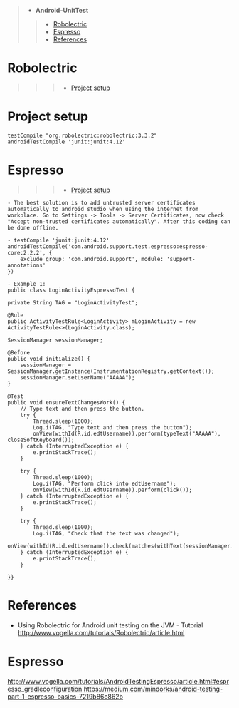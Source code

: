> - **Android-UnitTest**
>> - [Robolectric](#robolectric)
>> - [Espresso](#espresso)
>> - [References](#references)
    
# Robolectric
>>> - [Project setup](#project-setup) 
# Project setup
    
    testCompile "org.robolectric:robolectric:3.3.2"
    androidTestCompile 'junit:junit:4.12'
   
# Espresso
>>> - [Project setup](#project-setup) 

    - The best solution is to add untrusted server certificates automatically to android studio when using the internet from workplace. Go to Settings -> Tools -> Server Certificates, now check "Accept non-trusted certificates automatically". After this coding can be done offline.
    
    - testCompile 'junit:junit:4.12'
    androidTestCompile('com.android.support.test.espresso:espresso-core:2.2.2', {
        exclude group: 'com.android.support', module: 'support-annotations'
    })
    
    - Example 1:
    public class LoginActivityEspressoTest {

    private String TAG = "LoginActivityTest";

    @Rule
    public ActivityTestRule<LoginActivity> mLoginActivity = new ActivityTestRule<>(LoginActivity.class);

    SessionManager sessionManager;

    @Before
    public void initialize() {
        sessionManager = SessionManager.getInstance(InstrumentationRegistry.getContext());
        sessionManager.setUserName("AAAAA");
    }

    @Test
    public void ensureTextChangesWork() {
        // Type text and then press the button.
        try {
            Thread.sleep(1000);
            Log.i(TAG, "Type text and then press the button");
            onView(withId(R.id.edtUsername)).perform(typeText("AAAAA"), closeSoftKeyboard());
        } catch (InterruptedException e) {
            e.printStackTrace();
        }

        try {
            Thread.sleep(1000);
            Log.i(TAG, "Perform click into edtUsername");
            onView(withId(R.id.edtUsername)).perform(click());
        } catch (InterruptedException e) {
            e.printStackTrace();
        }

        try {
            Thread.sleep(1000);
            Log.i(TAG, "Check that the text was changed");
            onView(withId(R.id.edtUsername)).check(matches(withText(sessionManager.getUserName())));
        } catch (InterruptedException e) {
            e.printStackTrace();
        }

    }}
   

   
   
# References
- Using Robolectric for Android unit testing on the JVM - Tutorial
http://www.vogella.com/tutorials/Robolectric/article.html

# Espresso
http://www.vogella.com/tutorials/AndroidTestingEspresso/article.html#espresso_gradleconfiguration
https://medium.com/mindorks/android-testing-part-1-espresso-basics-7219b86c862b

